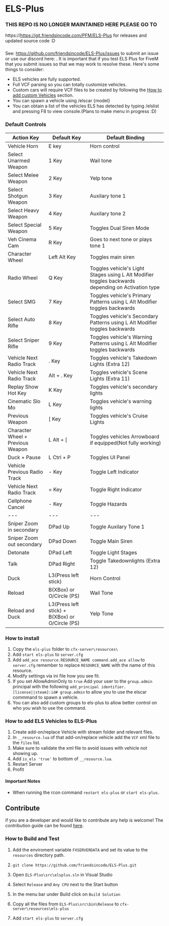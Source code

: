 # ELS-Plus

### THIS REPO IS NO LONGER MAINTAINED HERE PLEASE GO TO 

https://https://git.friendsincode.com/PFM/ELS-Plus for releases and updated source code :D

###

See: https://github.com/friendsincode/ELS-Plus/issues to submit an issue or use our discord here: . It is important that if you test ELS Plus for FiveM that you submit issues so that we may work to resolve these. Here's some things to consider:

- ELS vehicles are fully supported.
- Full VCF parsing so you can totally customize vehicles.
- Custom cars will require VCF files to be created by following the [How to add custom Vehicles](#how-to-add-els-vehicles-to-els-fivem) section.
- You can spawn a vehicle using /elscar {model}
- You can obtain a list of the vehicles ELS has detected by typing /elslist and pressing F8 to view console.(Plans to make menu in progress :D)



### Default Controls

|Action Key|Default Key|Default Binding
|---|---|---|
| Vehicle Horn  | E key | Horn control|
| Select Unarmed Weapon | 1 Key | Wail tone |
| Select Melee Weapon | 2 Key | Yelp tone |
| Select Shotgun Weapon | 3 Key | Auxilary tone 1|
| Select Heavy Weapon | 4 Key | Auxilary tone 2|
| Select Special Weapon | 5 Key | Toggles Dual Siren Mode|
| Veh Cinema Cam | R Key|Goes to next tone or plays tone 1|
| Character Wheel | Left Alt Key |Toggles main siren|
| Radio Wheel | Q Key | Toggles vehicle's Light Stages using L Alt Modifier toggles backwards depending on Activation type |
| Select SMG | 7 Key | Toggles vehicle's Primary Patterns using L Alt Modifier toggles backwards |
| Select Auto Rifle | 8 Key | Toggles vehicle's Secondary Patterns using L Alt Modifier toggles backwards |
| Select Sniper Rifle | 9 Key | Toggles vehicle's Warning Patterns using L Alt Modifier toggles backwards |
| Vehicle Next Radio Track | . Key | Toggles vehicle's Takedown Lights (Extra 12) |
| Vehicle Next Radio Track | Alt + . Key | Toggles vehicle's Scene Lights (Extra 11) |
| Replay Show Hot Key | K Key | Toggles vehicle's secondary lights|
| Cinematic Slo Mo | L Key | Toggles vehicle's warning lights|
| Previous Weapon | [ Key | Toggles vehicle's Cruise Lights|
| Character Wheel + Previous Weapon | L Alt + [ | Toggles vehicles Arrowboard if equipped(Not fully working)|
| Duck + Pause | L Ctrl + P|Toggles UI Panel|
| Vehicle Previous Radio Track | - Key | Toggle Left Indicator |
| Vehicle Next Radio Track | = Key | Toggle Right Indicator |
| Cellphone Cancel | - Key | Toggle Hazards |
|---|---|---|
|Sniper Zoom in secondary|DPad Up|Toggle Auxilary Tone 1|
|Sniper Zoom out secondary|DPad Down|Toggle Main Siren|
|Detonate|DPad Left|Toggle Light Stages|
|Talk|DPad Right|Toggle Takedownlights (Extra 12)|
|Duck|L3(Press left stick)|Horn Control|
|Reload|B(XBox) or O/Circle (PS)|Wail Tone|
|Reload and Duck|L3(Press left stick) + B(XBox) or O/Circle (PS)|Yelp Tone|


### How to install
1. Copy the `els-plus` folder to `cfx-server\resources\`
2. Add `start els-plus` to `server.cfg`
3. Add `add_ace resource.RESOURCE_NAME command.add_ace allow` to `server.cfg`
   remember to replace `RESOURCE_NAME` with the name of this resource.
4. Modify settings via ini file how you see fit.
5. If you set AllowAdminOnly to `true` Add your user to the `group.admin`
   principal with the following `add_principal identifier.[license||steam]:id# group.admin`
   to allow you to use the elscar commmand to spawn a vehicle.
6. You can also add custom groups to els-plus to allow better control on who you wish to use the command.


### How to add ELS Vehicles to ELS-Plus
1. Create add-on/replace Vehicle with stream folder and relevant files.
2. In `__resource.lua` of that add-on/replace vehicle add the `VCF` xml file to the `files` list.
3. Make sure to validate the xml file to avoid issues with vehicle not showing up.
4. Add `is_els 'true'` to bottom of `__resource.lua`.
5. Restart Server
6. Profit

#### Important Notes

- When running the rcon command `restart els-plus` or `start els-plus`.

## Contribute
if you are a developer and  would like to contribute any help is welcome!
The contribution guide can be found [here](CONTRIBUTING.md).

### How to Build and Test

1. Add the enviroment variable `FXSERVERDATA` and set its value to the `resources` directory path.

2. `git clone https://github.com/friendsincode/ELS-Plus.git`

3. Open `ELS-Plus\src\elsplus.sln` in Visual Studio

4. Select `Release` and `Any CPU`  next to the Start button

5. In the menu bar under Build click on `Build Solution`

6. Copy all the files from `ELS-Plus\src\bin\Release` to `cfx-server\resources\els-plus`

7. Add `start els-plus` to `server.cfg`
